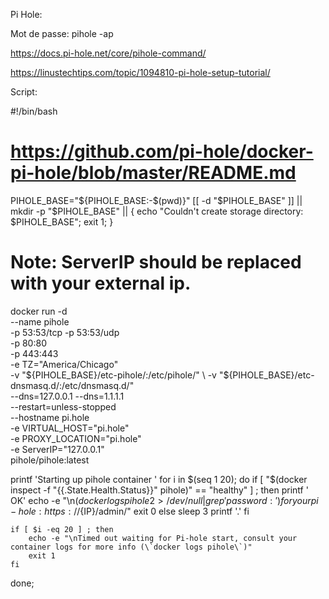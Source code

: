 Pi Hole:

Mot de passe:
pihole -ap

https://docs.pi-hole.net/core/pihole-command/

https://linustechtips.com/topic/1094810-pi-hole-setup-tutorial/

Script:

#!/bin/bash

# https://github.com/pi-hole/docker-pi-hole/blob/master/README.md

PIHOLE_BASE="${PIHOLE_BASE:-$(pwd)}"
[[ -d "$PIHOLE_BASE" ]] || mkdir -p "$PIHOLE_BASE" || { echo "Couldn't create storage directory: $PIHOLE_BASE"; exit 1; }

# Note: ServerIP should be replaced with your external ip.
docker run -d \
    --name pihole \
    -p 53:53/tcp -p 53:53/udp \
    -p 80:80 \
    -p 443:443 \
    -e TZ="America/Chicago" \
    -v "${PIHOLE_BASE}/etc-pihole/:/etc/pihole/" \
    -v "${PIHOLE_BASE}/etc-dnsmasq.d/:/etc/dnsmasq.d/" \
    --dns=127.0.0.1 --dns=1.1.1.1 \
    --restart=unless-stopped \
    --hostname pi.hole \
    -e VIRTUAL_HOST="pi.hole" \
    -e PROXY_LOCATION="pi.hole" \
    -e ServerIP="127.0.0.1" \
    pihole/pihole:latest

printf 'Starting up pihole container '
for i in $(seq 1 20); do
    if [ "$(docker inspect -f "{{.State.Health.Status}}" pihole)" == "healthy" ] ; then
        printf ' OK'
        echo -e "\n$(docker logs pihole 2> /dev/null | grep 'password:') for your pi-hole: https://${IP}/admin/"
        exit 0
    else
        sleep 3
        printf '.'
    fi

    if [ $i -eq 20 ] ; then
        echo -e "\nTimed out waiting for Pi-hole start, consult your container logs for more info (\`docker logs pihole\`)"
        exit 1
    fi
done;